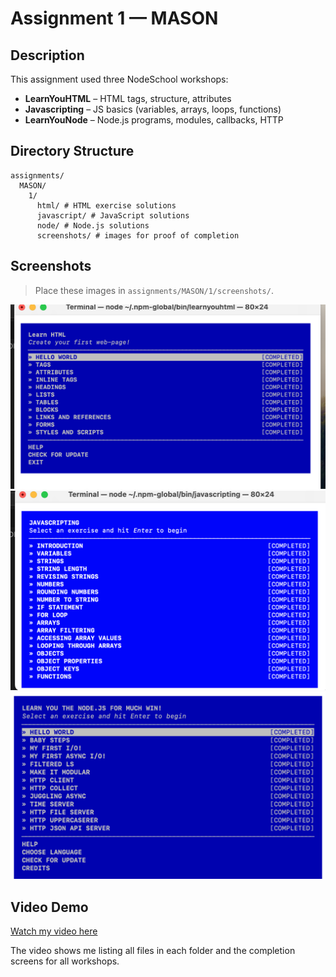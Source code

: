 # Assignment 1 — MASON

## Description
This assignment used three NodeSchool workshops:
- **LearnYouHTML** – HTML tags, structure, attributes
- **Javascripting** – JS basics (variables, arrays, loops, functions)
- **LearnYouNode** – Node.js programs, modules, callbacks, HTTP
## Directory Structure 
``` 
assignments/ 
  MASON/ 
    1/ 
      html/ # HTML exercise solutions 
      javascript/ # JavaScript solutions 
      node/ # Node.js solutions 
      screenshots/ # images for proof of completion 
``` 
## Screenshots
> Place these images in `assignments/MASON/1/screenshots/`.

![LearnYouHTML](screenshots/learnyouhtml.png)
![Javascripting](screenshots/javascripting.png)
![LearnYouNode](screenshots/learnyounode.png)
## Video Demo
[Watch my video here]([https://www.youtube.com/your-unlisted-video-link](https://youtu.be/sozopWW_048))

The video shows me listing all files in each folder and the completion screens for all workshops.
